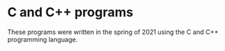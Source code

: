 # C and C++ programs
These programs were written in the spring of 2021 using the C and C++ programming language.
